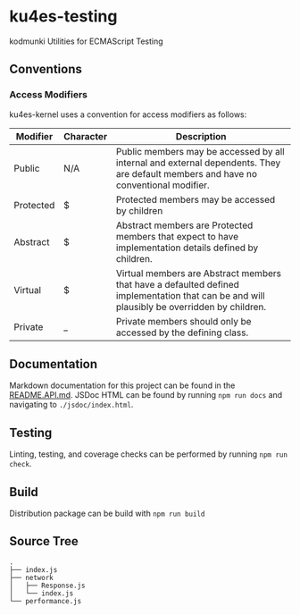 # ku4es-testing
kodmunki Utilities for ECMAScript Testing

## Conventions

### Access Modifiers
ku4es-kernel uses a convention for access modifiers as follows:

| Modifier | Character | Description |
| --- | --- | --- |
| Public | N/A | Public members may be accessed by all internal and external dependents. They are default members and have no conventional modifier. |
| Protected | $ | Protected members may be accessed by children |
| Abstract | $ | Abstract members are Protected members that expect to have implementation details defined by children. |
| Virtual | $ | Virtual members are Abstract members that have a defaulted defined implementation that can be and will plausibly be overridden by children. |
| Private | _ | Private members should only be accessed by the defining class. |

## Documentation
Markdown documentation for this project can be found in the [README.API.md](README.API.md). JSDoc HTML can be found by running `npm run docs` and navigating to `./jsdoc/index.html`.

## Testing
Linting, testing, and coverage checks can be performed by running `npm run check`.

## Build
Distribution package can be build with `npm run build`

## Source Tree
```
.
├── index.js
├── network
│   ├── Response.js
│   └── index.js
└── performance.js


```
